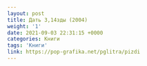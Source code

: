 ```yaml
---
layout: post
title: Дать 3,14зды (2004)
weight: '1'
date: 2021-09-03 22:31:15 +0000
categories: Книги
tags: 'Книги'
link: https://pop-grafika.net/pglitra/pizdi
---
```

